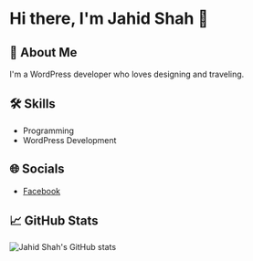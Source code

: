 # Hi there, I'm Jahid Shah 👋

## 🚀 About Me
I'm a WordPress developer who loves designing and traveling.

## 🛠 Skills
- Programming
- WordPress Development

## 🌐 Socials
- [Facebook](https://www.facebook.com/JahidShah0/)

## 📈 GitHub Stats
![Jahid Shah's GitHub stats](https://github-readme-stats.vercel.app/api?username=mdjahidshah&show_icons=true&theme=radical)

